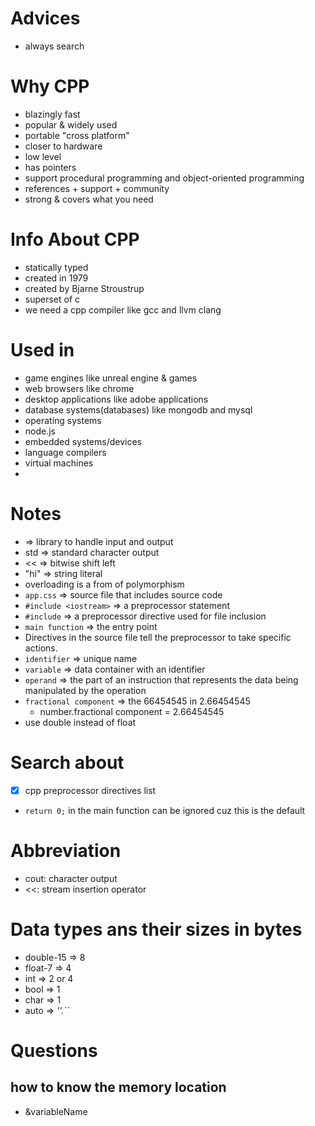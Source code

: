 # Advices
- always search

# Why CPP
- blazingly fast
- popular & widely used
- portable "cross platform"
- closer to hardware
- low level
- has pointers
- support procedural programming and object-oriented programming
- references + support + community
- strong & covers what you need

# Info About CPP
- statically typed 
- created in 1979
- created by Bjarne Stroustrup
- superset of c
- we need a cpp compiler like gcc and llvm clang


# Used in
- game engines like unreal engine & games 
- web browsers like chrome
- desktop applications like adobe applications
- database systems(databases) like mongodb and mysql  
- operating systems
- node.js
- embedded systems/devices
- language compilers
- virtual machines
- 

# Notes
- <iostream> => library to handle input and output
- std => standard character output
- << => bitwise shift left 
- "hi" => string literal
- overloading is a from of polymorphism
- `app.css` => source file that includes source code
- `#include <iostream>` => a preprocessor statement
- `#include` => a preprocessor directive used for file inclusion 
- `main function` => the entry point
-  Directives in the source file tell the preprocessor to take specific actions. 
-  `identifier` => unique name
-  `variable` => data container with an identifier
-  `operand` => the part of an instruction that represents the data being manipulated by the operation
-  `fractional component` => the 66454545 in 2.66454545
   -  number.fractional component = 2.66454545
-  use double instead of float


# Search about
- [x] cpp preprocessor directives list 
- `return 0;` in the main function can be ignored cuz this is the default

# Abbreviation
- cout: character output
- <<: stream insertion operator


# Data types ans their sizes in bytes
- double-15 => 8
- float-7 => 4
- int => 2 or 4
- bool => 1
- char => 1
- auto => _''.``_

# Questions
## how to know the memory location
- &variableName
